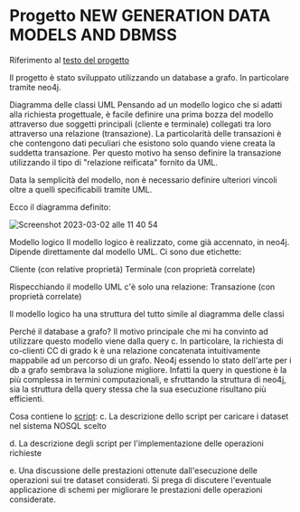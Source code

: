 # Progetto NEW GENERATION DATA MODELS AND DBMSS


Riferimento al [testo del progetto](https://github.com/pietrobar/DBMS/blob/master/Project-fraudDetection-vers1.pdf)

Il progetto è stato sviluppato utilizzando un database a grafo. In particolare tramite neo4j.

Diagramma delle classi UML
Pensando ad un modello logico che si adatti alla richiesta progettuale, è facile definire una prima bozza del modello attraverso due soggetti principali (cliente e terminale) collegati tra loro attraverso una relazione (transazione). La particolarità delle transazioni è che contengono dati peculiari che esistono solo quando viene creata la suddetta transazione. Per questo motivo ha senso definire la transazione utilizzando il tipo di "relazione reificata" fornito da UML.

Data la semplicità del modello, non è necessario definire ulteriori vincoli oltre a quelli specificabili tramite UML.

Ecco il diagramma definito:

![Screenshot 2023-03-02 alle 11 40 54](https://user-images.githubusercontent.com/34039242/222405636-8dd2d7cd-f74e-48fa-804e-dd16fb45b92f.jpg)


Modello logico
Il modello logico è realizzato, come già accennato, in neo4j. Dipende direttamente dal modello UML. Ci sono due etichette:

Cliente (con relative proprietà)
Terminale (con proprietà correlate)

Rispecchiando il modello UML c'è solo una relazione:
Transazione (con proprietà correlate)

Il modello logico ha una struttura del tutto simile al diagramma delle classi


Perché il database a grafo?
Il motivo principale che mi ha convinto ad utilizzare questo modello viene dalla query c. In particolare, la richiesta di co-clienti CC di grado k è una relazione concatenata intuitivamente mappabile ad un percorso di un grafo. Neo4j essendo lo stato dell'arte per i db a grafo sembrava la soluzione migliore. Infatti la query in questione è la più complessa in termini computazionali, e sfruttando la struttura di neo4j, sia la struttura della query stessa che la sua esecuzione risultano più efficienti.


Cosa contiene lo [script](https://github.com/pietrobar/DBMS/blob/master/loading_and_operations.py):
c. La descrizione dello script per caricare i dataset nel sistema NOSQL scelto

d. La descrizione degli script per l'implementazione delle operazioni richieste

e. Una discussione delle prestazioni ottenute dall'esecuzione delle operazioni sui tre dataset considerati. Si prega di discutere l'eventuale applicazione di schemi per migliorare le prestazioni delle operazioni considerate.
